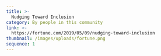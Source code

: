 ```yaml
---
title: >-
  Nudging Toward Inclusion
category: By people in this community
link: >-
  https://fortune.com/2019/05/09/nudging-toward-inclusion
thumbnail: /images/uploads/fortune.png
sequence: 1
---
```


